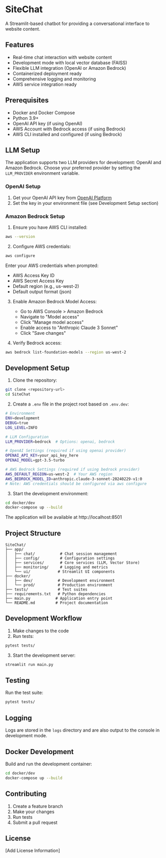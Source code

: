 # SiteChat

A Streamlit-based chatbot for providing a conversational interface to website content.

## Features

- Real-time chat interaction with website content
- Development mode with local vector database (FAISS)
- Flexible LLM integration (OpenAI or Amazon Bedrock)
- Containerized deployment ready
- Comprehensive logging and monitoring
- AWS service integration ready

## Prerequisites

- Docker and Docker Compose
- Python 3.9+
- OpenAI API key (if using OpenAI)
- AWS Account with Bedrock access (if using Bedrock)
- AWS CLI installed and configured (if using Bedrock)

## LLM Setup

The application supports two LLM providers for development: OpenAI and Amazon Bedrock. Choose your preferred provider by setting the `LLM_PROVIDER` environment variable.

### OpenAI Setup

1. Get your OpenAI API key from [OpenAI Platform](https://platform.openai.com/api-keys)
2. Set the key in your environment file (see Development Setup section)

### Amazon Bedrock Setup

1. Ensure you have AWS CLI installed:
```bash
aws --version
```

2. Configure AWS credentials:
```bash
aws configure
```
Enter your AWS credentials when prompted:
- AWS Access Key ID
- AWS Secret Access Key
- Default region (e.g., us-west-2)
- Default output format (json)

3. Enable Amazon Bedrock Model Access:
   - Go to AWS Console > Amazon Bedrock
   - Navigate to "Model access"
   - Click "Manage model access"
   - Enable access to "Anthropic Claude 3 Sonnet"
   - Click "Save changes"

4. Verify Bedrock access:
```bash
aws bedrock list-foundation-models --region us-west-2
```

## Development Setup

1. Clone the repository:
```bash
git clone <repository-url>
cd SiteChat
```

2. Create a `.env` file in the project root based on `.env.dev`:
```bash
# Environment
ENV=development
DEBUG=true
LOG_LEVEL=INFO

# LLM Configuration
LLM_PROVIDER=bedrock  # Options: openai, bedrock

# OpenAI Settings (required if using openai provider)
OPENAI_API_KEY=your_api_key_here
OPENAI_MODEL=gpt-3.5-turbo

# AWS Bedrock Settings (required if using bedrock provider)
AWS_DEFAULT_REGION=us-west-2  # Your AWS region
AWS_BEDROCK_MODEL_ID=anthropic.claude-3-sonnet-20240229-v1:0
# Note: AWS credentials should be configured via aws configure
```

3. Start the development environment:
```bash
cd docker/dev
docker-compose up --build
```

The application will be available at http://localhost:8501

## Project Structure

```
SiteChat/
├── app/
│   ├── chat/           # Chat session management
│   ├── config/         # Configuration settings
│   ├── services/       # Core services (LLM, Vector Store)
│   ├── monitoring/     # Logging and metrics
│   └── ui/            # Streamlit UI components
├── docker/
│   ├── dev/           # Development environment
│   └── prod/          # Production environment
├── tests/             # Test suites
├── requirements.txt   # Python dependencies
├── main.py           # Application entry point
└── README.md         # Project documentation
```

## Development Workflow

1. Make changes to the code
2. Run tests:
```bash
pytest tests/
```
3. Start the development server:
```bash
streamlit run main.py
```

## Testing

Run the test suite:
```bash
pytest tests/
```

## Logging

Logs are stored in the `logs` directory and are also output to the console in development mode.

## Docker Development

Build and run the development container:
```bash
cd docker/dev
docker-compose up --build
```

## Contributing

1. Create a feature branch
2. Make your changes
3. Run tests
4. Submit a pull request

## License

[Add License Information]
